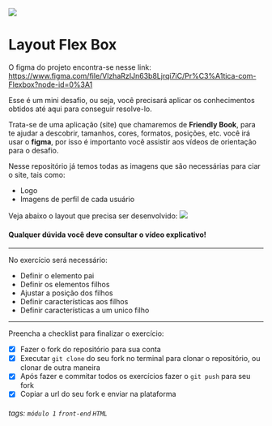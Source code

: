 ![](https://i.imgur.com/xG74tOh.png)

# Layout Flex Box

O figma do projeto encontra-se nesse link:
https://www.figma.com/file/VlzhaRzIJn63b8Ljrqi7iC/Pr%C3%A1tica-com-Flexbox?node-id=0%3A1

Esse é um mini desafio, ou seja, você precisará aplicar os conhecimentos obtidos até aqui para conseguir resolve-lo.

Trata-se de uma aplicação (site) que chamaremos de **Friendly Book**, para te ajudar a descobrir, tamanhos, cores, formatos, posições, etc. você irá usar o **figma**, por isso é importanto você assistir aos vídeos de orientação para o desafio.

Nesse repositório já temos todas as imagens que são necessárias para ciar o site, tais como:

-   Logo
-   Imagens de perfil de cada usuário

Veja abaixo o layout que precisa ser desenvolvido:
![](https://i.imgur.com/gWPGZ0q.png)

#### Qualquer dúvida você deve consultar o vídeo explicativo!

---

No exercício será necessário:

-   Definir o elemento pai
-   Definir os elementos filhos
-   Ajustar a posição dos filhos
-   Definir características aos filhos
-   Definir características a um unico filho

---

Preencha a checklist para finalizar o exercício:

-   [x] Fazer o fork do repositório para sua conta
-   [x] Executar `git clone` do seu fork no terminal para clonar o repositório, ou clonar de outra maneira
-   [x] Após fazer e commitar todos os exercícios fazer o `git push` para seu fork
-   [x] Copiar a url do seu fork e enviar na plataforma

###### tags: `módulo 1` `front-end` `HTML`

